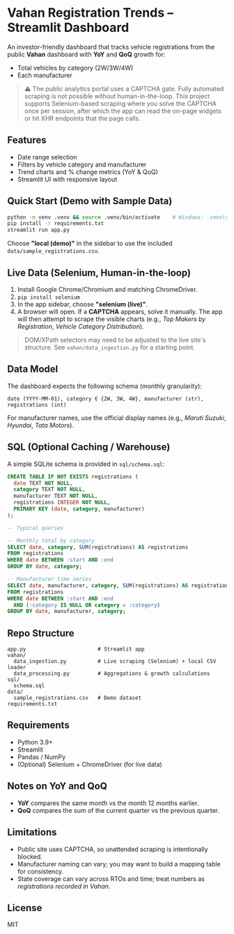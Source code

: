 
# Vahan Registration Trends – Streamlit Dashboard

An investor-friendly dashboard that tracks vehicle registrations from the public **Vahan** dashboard with **YoY** and **QoQ** growth for:
- Total vehicles by category (2W/3W/4W)
- Each manufacturer

> ⚠️ The public analytics portal uses a CAPTCHA gate. Fully automated scraping is not possible without human-in-the-loop. This project supports Selenium-based scraping where you solve the CAPTCHA once per session, after which the app can read the on-page widgets or hit XHR endpoints that the page calls.

## Features
- Date range selection
- Filters by vehicle category and manufacturer
- Trend charts and % change metrics (YoY & QoQ)
- Streamlit UI with responsive layout

## Quick Start (Demo with Sample Data)
```bash
python -m venv .venv && source .venv/bin/activate    # Windows: .venv\Scripts\activate
pip install -r requirements.txt
streamlit run app.py
```
Choose **"local (demo)"** in the sidebar to use the included `data/sample_registrations.csv`.

## Live Data (Selenium, Human-in-the-loop)
1. Install Google Chrome/Chromium and matching ChromeDriver.
2. `pip install selenium`
3. In the app sidebar, choose **"selenium (live)"**.
4. A browser will open. If a **CAPTCHA** appears, solve it manually. The app will then attempt to scrape the visible charts (e.g., *Top Makers by Registration*, *Vehicle Category Distribution*).

> DOM/XPath selectors may need to be adjusted to the live site's structure. See `vahan/data_ingestion.py` for a starting point.

## Data Model
The dashboard expects the following schema (monthly granularity):
```
date (YYYY-MM-01), category ∈ {2W, 3W, 4W}, manufacturer (str), registrations (int)
```
For manufacturer names, use the official display names (e.g., *Maruti Suzuki*, *Hyundai*, *Tata Motors*).

## SQL (Optional Caching / Warehouse)
A simple SQLite schema is provided in `sql/schema.sql`:
```sql
CREATE TABLE IF NOT EXISTS registrations (
  date TEXT NOT NULL,
  category TEXT NOT NULL,
  manufacturer TEXT NOT NULL,
  registrations INTEGER NOT NULL,
  PRIMARY KEY (date, category, manufacturer)
);

-- Typical queries

-- Monthly total by category
SELECT date, category, SUM(registrations) AS registrations
FROM registrations
WHERE date BETWEEN :start AND :end
GROUP BY date, category;

-- Manufacturer time series
SELECT date, manufacturer, category, SUM(registrations) AS registrations
FROM registrations
WHERE date BETWEEN :start AND :end
  AND (:category IS NULL OR category = :category)
GROUP BY date, manufacturer, category;
```

## Repo Structure
```
app.py                       # Streamlit app
vahan/
  data_ingestion.py          # Live scraping (Selenium) + local CSV loader
  data_processing.py         # Aggregations & growth calculations
sql/
  schema.sql
data/
  sample_registrations.csv   # Demo dataset
requirements.txt
```

## Requirements
- Python 3.9+
- Streamlit
- Pandas / NumPy
- (Optional) Selenium + ChromeDriver (for live data)

## Notes on YoY and QoQ
- **YoY** compares the same month vs the month 12 months earlier.
- **QoQ** compares the sum of the current quarter vs the previous quarter.

## Limitations
- Public site uses CAPTCHA, so unattended scraping is intentionally blocked.
- Manufacturer naming can vary; you may want to build a mapping table for consistency.
- State coverage can vary across RTOs and time; treat numbers as *registrations recorded in Vahan*.

## License
MIT
